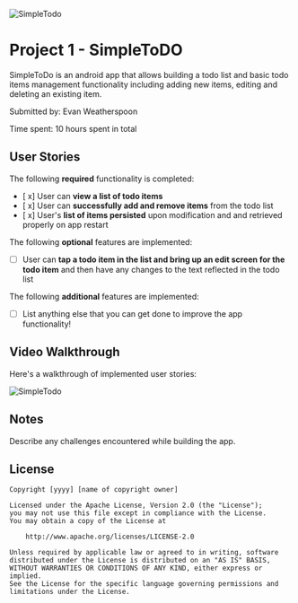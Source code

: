 ![SimpleTodo](https://user-images.githubusercontent.com/77397034/130889705-a0516104-d9ea-4d5a-8d23-6e071b51fb9b.gif)
# Project 1 - SimpleToDO

SimpleToDo is an android app that allows building a todo list and basic todo items management functionality including adding new items, editing and deleting an existing item.

Submitted by: Evan Weatherspoon

Time spent: 10 hours spent in total

## User Stories

The following **required** functionality is completed:

* [ x] User can **view a list of todo items**
* [ x] User can **successfully add and remove items** from the todo list
* [ x] User's **list of items persisted** upon modification and and retrieved properly on app restart

The following **optional** features are implemented:

* [ ] User can **tap a todo item in the list and bring up an edit screen for the todo item** and then have any changes to the text reflected in the todo list

The following **additional** features are implemented:

* [ ] List anything else that you can get done to improve the app functionality!

## Video Walkthrough

Here's a walkthrough of implemented user stories:

![SimpleTodo](https://user-images.githubusercontent.com/77397034/130889732-e87ee20b-0902-4241-8925-8a383d9e6b61.gif)


## Notes

Describe any challenges encountered while building the app.

## License

    Copyright [yyyy] [name of copyright owner]

    Licensed under the Apache License, Version 2.0 (the "License");
    you may not use this file except in compliance with the License.
    You may obtain a copy of the License at

        http://www.apache.org/licenses/LICENSE-2.0

    Unless required by applicable law or agreed to in writing, software
    distributed under the License is distributed on an "AS IS" BASIS,
    WITHOUT WARRANTIES OR CONDITIONS OF ANY KIND, either express or implied.
    See the License for the specific language governing permissions and
    limitations under the License.
